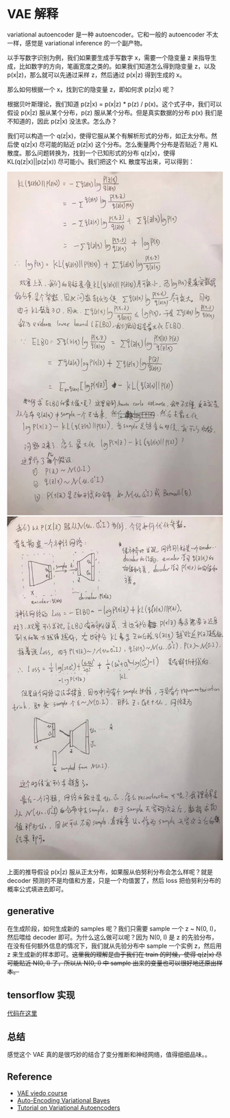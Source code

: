 # VAE 解释

variational autoencoder 是一种 autoencoder。它和一般的 autoencoder 不太一样，感觉是 variational inference 的一个副产物。

以手写数字识别为例，我们如果要生成手写数字 x，需要一个隐变量 z 来指导生成，比如数字的方向，笔画宽度之类的。如果我们知道怎么得到隐变量 z，以及 p(x|z)，那么就可以先通过采样 z，然后通过 p(x|z) 得到生成的 x。

那么如何根据一个 x，找到它的隐变量 z，即如何求 p(z|x) 呢？

根据贝叶斯理论，我们知道 p(z|x) = p(x|z) * p(z) / p(x)。这个式子中，我们可以假设 p(x|z) 服从某个分布，p(z) 服从某个分布。但是真实数据的分布 p(x) 我们是不知道的，因此 p(z|x) 没法求。怎么办？

我们可以构造一个 q(z|x)，使得它服从某个有解析形式的分布，如正太分布。然后使 q(z|x) 尽可能的贴近 p(z|x) 这个分布。怎么衡量两个分布是否贴近？用 KL 散度。那么问题转换为，找到一个已知形式的分布 q(z|x)，使得 KL(q(z|x)||p(z|x)) 尽可能小。我们把这个 KL 散度写出来，可以得到：

<img src="/figures/nlp/vae1.jpg" alt="" width="700px" height="800px">
<img src="/figures/nlp/vae2.jpg" alt="" width="700px" height="800px">

上面的推导假设 p(x|z) 服从正太分布，如果服从伯努利分布会怎么样呢？就是 decoder 预测的不是均值和方差，只是一个均值罢了，然后 loss 把伯努利分布的概率公式填进去即可。

## generative
在生成阶段，如何生成新的 samples 呢？我们只需要 sample 一个 z ~ N(0, I)，然后喂给 decoder 即可。为什么这么做可以呢？因为 N(0, I) 是 z 的先验分布，在没有任何额外信息的情况下，我们就从先验分布中 sample 一个实例 z，然后用 z 来生成新的样本即可。~~这里我的理解是由于我们在 train 的时候，使得 q(z|x) 尽可能贴近 N(0, I) 了，所以从 N(0, I) 中 sample 出来的变量也可以很好地还原出样本。~~

## tensorflow 实现

[代码在这里](/codes/vae)

## 总结
感觉这个 VAE 真的是很巧妙的结合了变分推断和神经网络，值得细细品味。。

## Reference
* [VAE viedo course](https://www.youtube.com/watch?v=uaaqyVS9-rM)
* [Auto-Encoding Variational Bayes](https://arxiv.org/pdf/1312.6114.pdf)
* [Tutorial on Variational Autoencoders](https://arxiv.org/pdf/1606.05908.pdf)
